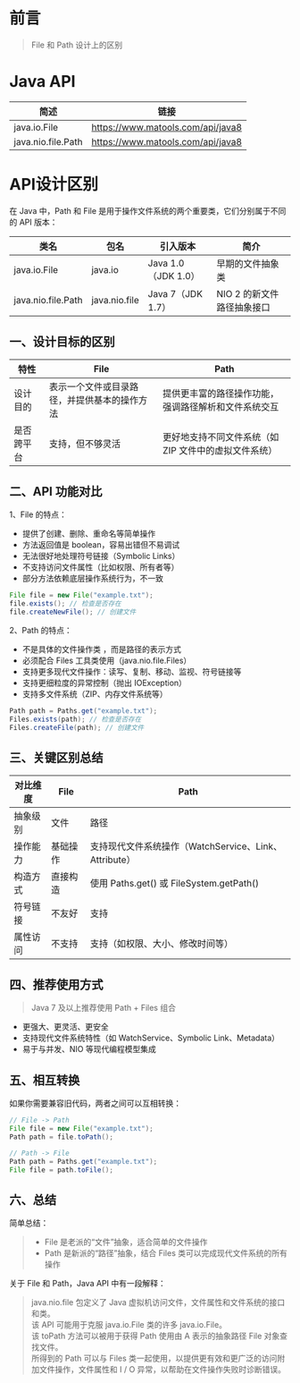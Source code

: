 # 前言

> File 和 Path 设计上的区别

# Java API

 简述                 | 链接                                
--------------------|-----------------------------------
 java.io.File       | https://www.matools.com/api/java8 
 java.nio.file.Path | https://www.matools.com/api/java8

# API设计区别

在 Java 中，Path 和 File 是用于操作文件系统的两个重要类，它们分别属于不同的 API 版本：

 类名                 | 包名            | 引入版本              | 简介               
--------------------|---------------|-------------------|------------------
 java.io.File       | java.io       | Java 1.0（JDK 1.0） | 早期的文件抽象类         
 java.nio.file.Path | java.nio.file | Java 7（JDK 1.7）   | NIO 2 的新文件路径抽象接口 

## 一、设计目标的区别

 特性    | File                   | Path                          
-------|------------------------|-------------------------------
 设计目的  | 表示一个文件或目录路径，并提供基本的操作方法 | 提供更丰富的路径操作功能，强调路径解析和文件系统交互    
 是否跨平台 | 支持，但不够灵活               | 更好地支持不同文件系统（如 ZIP 文件中的虚拟文件系统） 

## 二、API 功能对比

1、File 的特点：

- 提供了创建、删除、重命名等简单操作
- 方法返回值是 boolean，容易出错但不易调试
- 无法很好地处理符号链接（Symbolic Links）
- 不支持访问文件属性（比如权限、所有者等）
- 部分方法依赖底层操作系统行为，不一致

```java 
File file = new File("example.txt");
file.exists(); // 检查是否存在
file.createNewFile(); // 创建文件
```

2、Path 的特点：

- 不是具体的文件操作类 ，而是路径的表示方式
- 必须配合 Files 工具类使用（java.nio.file.Files）
- 支持更多现代文件操作：读写、复制、移动、监视、符号链接等
- 支持更细粒度的异常控制（抛出 IOException）
- 支持多文件系统（ZIP、内存文件系统等）

```java 
Path path = Paths.get("example.txt");
Files.exists(path); // 检查是否存在
Files.createFile(path); // 创建文件
```

## 三、关键区别总结

 对比维度 | File | Path                                    
------|------|-----------------------------------------
 抽象级别 | 文件   | 路径                                      
 操作能力 | 基础操作 | 支持现代文件系统操作（WatchService、Link、Attribute） 
 构造方式 | 直接构造 | 使用 Paths.get() 或 FileSystem.getPath()   
 符号链接 | 不友好  | 支持                                      
 属性访问 | 不支持  | 支持（如权限、大小、修改时间等）                        

## 四、推荐使用方式

> Java 7 及以上推荐使用 Path + Files 组合

- 更强大、更灵活、更安全
- 支持现代文件系统特性（如 WatchService、Symbolic Link、Metadata）
- 易于与并发、NIO 等现代编程模型集成

## 五、相互转换

如果你需要兼容旧代码，两者之间可以互相转换：

```java 
// File -> Path
File file = new File("example.txt");
Path path = file.toPath();

// Path -> File
Path path = Paths.get("example.txt");
File file = path.toFile();
```

## 六、总结

简单总结：

> - File 是老派的“文件”抽象，适合简单的文件操作
> - Path 是新派的“路径”抽象，结合 Files 类可以完成现代文件系统的所有操作

关于 File 和 Path，Java API 中有一段解释：

> java.nio.file 包定义了 Java 虚拟机访问文件，文件属性和文件系统的接口和类。<br>
> 该 API 可能用于克服 java.io.File 类的许多 java.io.File。<br> 该 toPath 方法可以被用于获得 Path 使用由 A 表示的抽象路径 File 对象查找文件。<br>
> 所得到的 Path 可以与 Files 类一起使用，以提供更有效和更广泛的访问附加文件操作，文件属性和 I / O 异常，以帮助在文件操作失败时诊断错误。
